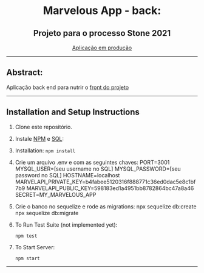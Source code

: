 <h1 align="center">Marvelous App - back:</h1>
<h2 align="center">Projeto para o processo Stone 2021</h2>
<p align="center"><a href="https://marvelousapp-front.herokuapp.com/">Aplicação em produção</a></p>

<hr />

## Abstract:
Aplicação back end para nutrir o <a href="https://github.com/LeandroParisi/case-stone-front">front do projeto</a></p>

<hr />

## Installation and Setup Instructions 

1. Clone este repositório.

2. Instale <a href="https://www.npmjs.com/get-npm" >NPM</a> e <a href="https://www.alura.com.br/artigos/mysql-do-download-e-instalacao-ate-sua-primeira-tabela" >SQL</a>:

3. Installation:
    `npm install`  

4. Crie um arquivo .env e com as seguintes chaves:
    PORT=3001
    MYSQL_USER=[seu username no SQL]
    MYSQL_PASSWORD=[seu password no SQL]
    HOSTNAME=localhost
    MARVELAPI_PRIVATE_KEY=b4fabee5120316f888771c36ed0dac5e8c1bf7b9
    MARVELAPI_PUBLIC_KEY=598183ed1a4951bb8782864bc47a8a46
    SECRET=MY_MARVELOUS_APP

5. Crie o banco no sequelize e rode as migrations:
    npx sequelize db:create
    npx sequelize db:migrate

6. To Run Test Suite (not implemented yet):  

    `npm test`  

7. To Start Server:

    `npm start`  

<hr />

